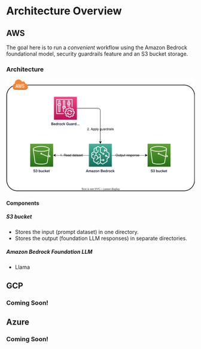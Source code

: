 # Architecture Overview

## AWS

The goal here is to run a *convenient* workflow using the Amazon Bedrock foundational model, security guardrails feature and an S3 bucket storage.

### Architecture
![AWS Architecture Overview](img/aws_architecture.svg)

#### Components

##### S3 bucket
* Stores the input (prompt dataset) in one directory.
* Stores the output (foundation LLM responses) in separate directories.

##### Amazon Bedrock Foundation LLM
* Llama

## GCP
### Coming Soon!

## Azure
### Coming Soon!



